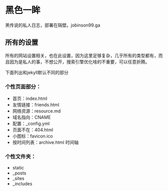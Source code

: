 黑色一眸
===========

黑传说的私人日志，部署在隔壁。jobinson99.ga


## 所有的设置 ##

所有的网站设置相关，也在此设置，因为这里足够复杂，几乎所有的类型都有，而且因为是私人的事，不想公开，搜索引擎优化啥的不重要，可以任意折腾。

下面列出和jekyll默认不同的部分

### 个性页面部分： ###

+ 首页：index.html
+ 友情链接：friends.html
+ 网络资源：resource.md
+ 域名指向：CNAME
+ 配置：_config.yml
+ 页面不在：404.html
+ 小图标：favicon.ico
+ 按时间列表：archive.html 时间轴

### 个性文件夹： ###

+ static
+ _posts
+ _sites
+ _includes



